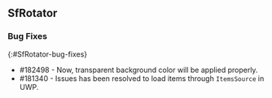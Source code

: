## SfRotator

### Bug Fixes
{:#SfRotator-bug-fixes} 

* \#182498 - Now, transparent background color will be applied properly.
* \#181340 - Issues has been resolved to load items through `ItemsSource` in UWP.